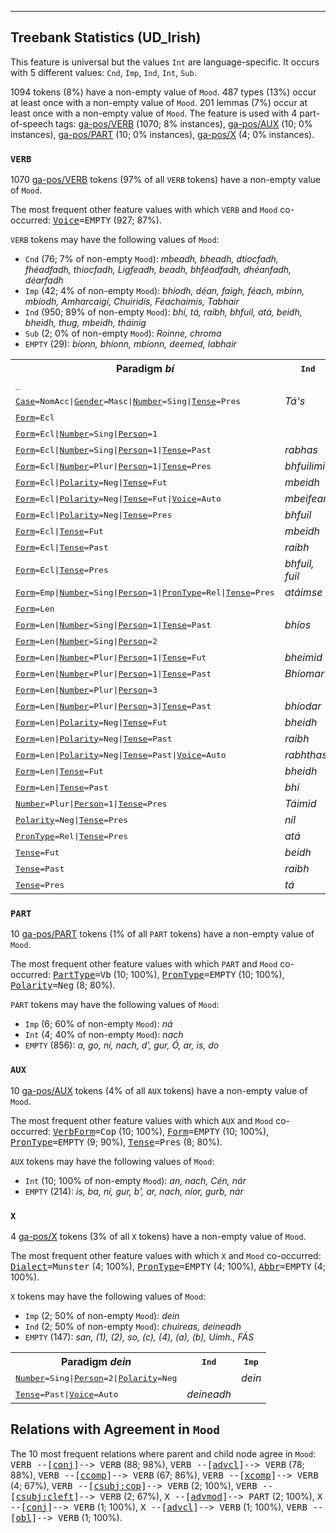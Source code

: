 

--------------------------------------------------------------------------------

## Treebank Statistics (UD_Irish)

This feature is universal but the values `Int` are language-specific.
It occurs with 5 different values: `Cnd`, `Imp`, `Ind`, `Int`, `Sub`.

1094 tokens (8%) have a non-empty value of `Mood`.
487 types (13%) occur at least once with a non-empty value of `Mood`.
201 lemmas (7%) occur at least once with a non-empty value of `Mood`.
The feature is used with 4 part-of-speech tags: [ga-pos/VERB]() (1070; 8% instances), [ga-pos/AUX]() (10; 0% instances), [ga-pos/PART]() (10; 0% instances), [ga-pos/X]() (4; 0% instances).

### `VERB`

1070 [ga-pos/VERB]() tokens (97% of all `VERB` tokens) have a non-empty value of `Mood`.

The most frequent other feature values with which `VERB` and `Mood` co-occurred: <tt><a href="Voice.html">Voice</a>=EMPTY</tt> (927; 87%).

`VERB` tokens may have the following values of `Mood`:

* `Cnd` (76; 7% of non-empty `Mood`): <em>mbeadh, bheadh, dtiocfadh, fhéadfadh, thiocfadh, Ligfeadh, beadh, bhféadfadh, dhéanfadh, déarfadh</em>
* `Imp` (42; 4% of non-empty `Mood`): <em>bhíodh, déan, faigh, féach, mbínn, mbíodh, Amharcaigí, Chuiridís, Féachaimis, Tabhair</em>
* `Ind` (950; 89% of non-empty `Mood`): <em>bhí, tá, raibh, bhfuil, atá, beidh, bheidh, thug, mbeidh, tháinig</em>
* `Sub` (2; 0% of non-empty `Mood`): <em>Roinne, chroma</em>
* `EMPTY` (29): <em>bíonn, bhíonn, mbíonn, deemed, labhair</em>

<table>
  <tr><th>Paradigm <i>bí</i></th><th><tt>Ind</tt></th><th><tt>Imp</tt></th><th><tt>Cnd</tt></th></tr>
  <tr><td><tt>_</tt></td><td></td><td></td><td><em>beadh</em></td></tr>
  <tr><td><tt><a href="Case.html">Case</a>=NomAcc|<a href="Gender.html">Gender</a>=Masc|<a href="Number.html">Number</a>=Sing|<a href="Tense.html">Tense</a>=Pres</tt></td><td><em>Tá's</em></td><td></td><td></td></tr>
  <tr><td><tt><a href="Form.html">Form</a>=Ecl</tt></td><td></td><td></td><td><em>mbeadh</em></td></tr>
  <tr><td><tt><a href="Form.html">Form</a>=Ecl|<a href="Number.html">Number</a>=Sing|<a href="Person.html">Person</a>=1</tt></td><td></td><td></td><td><em>mbeinn</em></td></tr>
  <tr><td><tt><a href="Form.html">Form</a>=Ecl|<a href="Number.html">Number</a>=Sing|<a href="Person.html">Person</a>=1|<a href="Tense.html">Tense</a>=Past</tt></td><td><em>rabhas</em></td><td><em>mbínn</em></td><td></td></tr>
  <tr><td><tt><a href="Form.html">Form</a>=Ecl|<a href="Number.html">Number</a>=Plur|<a href="Person.html">Person</a>=1|<a href="Tense.html">Tense</a>=Pres</tt></td><td><em>bhfuilimid</em></td><td></td><td></td></tr>
  <tr><td><tt><a href="Form.html">Form</a>=Ecl|<a href="Polarity.html">Polarity</a>=Neg|<a href="Tense.html">Tense</a>=Fut</tt></td><td><em>mbeidh</em></td><td></td><td></td></tr>
  <tr><td><tt><a href="Form.html">Form</a>=Ecl|<a href="Polarity.html">Polarity</a>=Neg|<a href="Tense.html">Tense</a>=Fut|<a href="Voice.html">Voice</a>=Auto</tt></td><td><em>mbeifear</em></td><td></td><td></td></tr>
  <tr><td><tt><a href="Form.html">Form</a>=Ecl|<a href="Polarity.html">Polarity</a>=Neg|<a href="Tense.html">Tense</a>=Pres</tt></td><td><em>bhfuil</em></td><td></td><td></td></tr>
  <tr><td><tt><a href="Form.html">Form</a>=Ecl|<a href="Tense.html">Tense</a>=Fut</tt></td><td><em>mbeidh</em></td><td></td><td></td></tr>
  <tr><td><tt><a href="Form.html">Form</a>=Ecl|<a href="Tense.html">Tense</a>=Past</tt></td><td><em>raibh</em></td><td><em>mbíodh</em></td><td></td></tr>
  <tr><td><tt><a href="Form.html">Form</a>=Ecl|<a href="Tense.html">Tense</a>=Pres</tt></td><td><em>bhfuil, fuil</em></td><td></td><td></td></tr>
  <tr><td><tt><a href="Form.html">Form</a>=Emp|<a href="Number.html">Number</a>=Sing|<a href="Person.html">Person</a>=1|<a href="PronType.html">PronType</a>=Rel|<a href="Tense.html">Tense</a>=Pres</tt></td><td><em>atáimse</em></td><td></td><td></td></tr>
  <tr><td><tt><a href="Form.html">Form</a>=Len</tt></td><td></td><td></td><td><em>bheadh</em></td></tr>
  <tr><td><tt><a href="Form.html">Form</a>=Len|<a href="Number.html">Number</a>=Sing|<a href="Person.html">Person</a>=1|<a href="Tense.html">Tense</a>=Past</tt></td><td><em>bhíos</em></td><td></td><td></td></tr>
  <tr><td><tt><a href="Form.html">Form</a>=Len|<a href="Number.html">Number</a>=Sing|<a href="Person.html">Person</a>=2</tt></td><td></td><td></td><td><em>bheifeá</em></td></tr>
  <tr><td><tt><a href="Form.html">Form</a>=Len|<a href="Number.html">Number</a>=Plur|<a href="Person.html">Person</a>=1|<a href="Tense.html">Tense</a>=Fut</tt></td><td><em>bheimid</em></td><td></td><td></td></tr>
  <tr><td><tt><a href="Form.html">Form</a>=Len|<a href="Number.html">Number</a>=Plur|<a href="Person.html">Person</a>=1|<a href="Tense.html">Tense</a>=Past</tt></td><td><em>Bhíomar</em></td><td></td><td></td></tr>
  <tr><td><tt><a href="Form.html">Form</a>=Len|<a href="Number.html">Number</a>=Plur|<a href="Person.html">Person</a>=3</tt></td><td></td><td></td><td><em>bheidís</em></td></tr>
  <tr><td><tt><a href="Form.html">Form</a>=Len|<a href="Number.html">Number</a>=Plur|<a href="Person.html">Person</a>=3|<a href="Tense.html">Tense</a>=Past</tt></td><td><em>bhíodar</em></td><td></td><td></td></tr>
  <tr><td><tt><a href="Form.html">Form</a>=Len|<a href="Polarity.html">Polarity</a>=Neg|<a href="Tense.html">Tense</a>=Fut</tt></td><td><em>bheidh</em></td><td></td><td></td></tr>
  <tr><td><tt><a href="Form.html">Form</a>=Len|<a href="Polarity.html">Polarity</a>=Neg|<a href="Tense.html">Tense</a>=Past</tt></td><td><em>raibh</em></td><td></td><td></td></tr>
  <tr><td><tt><a href="Form.html">Form</a>=Len|<a href="Polarity.html">Polarity</a>=Neg|<a href="Tense.html">Tense</a>=Past|<a href="Voice.html">Voice</a>=Auto</tt></td><td><em>rabhthas</em></td><td></td><td></td></tr>
  <tr><td><tt><a href="Form.html">Form</a>=Len|<a href="Tense.html">Tense</a>=Fut</tt></td><td><em>bheidh</em></td><td></td><td></td></tr>
  <tr><td><tt><a href="Form.html">Form</a>=Len|<a href="Tense.html">Tense</a>=Past</tt></td><td><em>bhí</em></td><td><em>bhíodh</em></td><td></td></tr>
  <tr><td><tt><a href="Number.html">Number</a>=Plur|<a href="Person.html">Person</a>=1|<a href="Tense.html">Tense</a>=Pres</tt></td><td><em>Táimid</em></td><td></td><td></td></tr>
  <tr><td><tt><a href="Polarity.html">Polarity</a>=Neg|<a href="Tense.html">Tense</a>=Pres</tt></td><td><em>níl</em></td><td></td><td></td></tr>
  <tr><td><tt><a href="PronType.html">PronType</a>=Rel|<a href="Tense.html">Tense</a>=Pres</tt></td><td><em>atá</em></td><td></td><td></td></tr>
  <tr><td><tt><a href="Tense.html">Tense</a>=Fut</tt></td><td><em>beidh</em></td><td></td><td></td></tr>
  <tr><td><tt><a href="Tense.html">Tense</a>=Past</tt></td><td><em>raibh</em></td><td></td><td></td></tr>
  <tr><td><tt><a href="Tense.html">Tense</a>=Pres</tt></td><td><em>tá</em></td><td></td><td></td></tr>
</table>

### `PART`

10 [ga-pos/PART]() tokens (1% of all `PART` tokens) have a non-empty value of `Mood`.

The most frequent other feature values with which `PART` and `Mood` co-occurred: <tt><a href="PartType.html">PartType</a>=Vb</tt> (10; 100%), <tt><a href="PronType.html">PronType</a>=EMPTY</tt> (10; 100%), <tt><a href="Polarity.html">Polarity</a>=Neg</tt> (8; 80%).

`PART` tokens may have the following values of `Mood`:

* `Imp` (6; 60% of non-empty `Mood`): <em>ná</em>
* `Int` (4; 40% of non-empty `Mood`): <em>nach</em>
* `EMPTY` (856): <em>a, go, ní, nach, d', gur, Ó, ar, is, do</em>

### `AUX`

10 [ga-pos/AUX]() tokens (4% of all `AUX` tokens) have a non-empty value of `Mood`.

The most frequent other feature values with which `AUX` and `Mood` co-occurred: <tt><a href="VerbForm.html">VerbForm</a>=Cop</tt> (10; 100%), <tt><a href="Form.html">Form</a>=EMPTY</tt> (10; 100%), <tt><a href="PronType.html">PronType</a>=EMPTY</tt> (9; 90%), <tt><a href="Tense.html">Tense</a>=Pres</tt> (8; 80%).

`AUX` tokens may have the following values of `Mood`:

* `Int` (10; 100% of non-empty `Mood`): <em>an, nach, Cén, nár</em>
* `EMPTY` (214): <em>is, ba, ní, gur, b', ar, nach, níor, gurb, nár</em>

### `X`

4 [ga-pos/X]() tokens (3% of all `X` tokens) have a non-empty value of `Mood`.

The most frequent other feature values with which `X` and `Mood` co-occurred: <tt><a href="Dialect.html">Dialect</a>=Munster</tt> (4; 100%), <tt><a href="PronType.html">PronType</a>=EMPTY</tt> (4; 100%), <tt><a href="Abbr.html">Abbr</a>=EMPTY</tt> (4; 100%).

`X` tokens may have the following values of `Mood`:

* `Imp` (2; 50% of non-empty `Mood`): <em>dein</em>
* `Ind` (2; 50% of non-empty `Mood`): <em>chuireas, deineadh</em>
* `EMPTY` (147): <em>san, (1), (2), so, (c), (4), (a), (b), Uimh., FÁS</em>

<table>
  <tr><th>Paradigm <i>dein</i></th><th><tt>Ind</tt></th><th><tt>Imp</tt></th></tr>
  <tr><td><tt><a href="Number.html">Number</a>=Sing|<a href="Person.html">Person</a>=2|<a href="Polarity.html">Polarity</a>=Neg</tt></td><td></td><td><em>dein</em></td></tr>
  <tr><td><tt><a href="Tense.html">Tense</a>=Past|<a href="Voice.html">Voice</a>=Auto</tt></td><td><em>deineadh</em></td><td></td></tr>
</table>

## Relations with Agreement in `Mood`

The 10 most frequent relations where parent and child node agree in `Mood`:
<tt>VERB --[<a href="../dep/conj.html">conj</a>]--> VERB</tt> (88; 98%),
<tt>VERB --[<a href="../dep/advcl.html">advcl</a>]--> VERB</tt> (78; 88%),
<tt>VERB --[<a href="../dep/ccomp.html">ccomp</a>]--> VERB</tt> (67; 86%),
<tt>VERB --[<a href="../dep/xcomp.html">xcomp</a>]--> VERB</tt> (4; 67%),
<tt>VERB --[<a href="../dep/csubj:cop.html">csubj:cop</a>]--> VERB</tt> (2; 100%),
<tt>VERB --[<a href="../dep/csubj:cleft.html">csubj:cleft</a>]--> VERB</tt> (2; 67%),
<tt>X --[<a href="../dep/advmod.html">advmod</a>]--> PART</tt> (2; 100%),
<tt>X --[<a href="../dep/conj.html">conj</a>]--> VERB</tt> (1; 100%),
<tt>X --[<a href="../dep/advcl.html">advcl</a>]--> VERB</tt> (1; 100%),
<tt>VERB --[<a href="../dep/obl.html">obl</a>]--> VERB</tt> (1; 100%).


